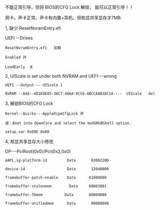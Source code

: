 
不能正常引导，但将 BIOS的CFG Lock 解锁， 就可以正常引导！！ 

网卡，声卡正常。声卡有内置+耳机。但核显共享显存才7MB.




1, 缺少 ResetNvramEntry.efi

UEFI --Drives

    ResetNvramEntry.efi   加载

    Enabled 开

    LoadEarly  关


2, UIScale is set under both NVRAM and UEFI---wrong

    UEFI --Output--- UIScale 1
    
    NVRAM --Add--4D1EDE05-38C7-4A6A-9CC6-4BCCA8B38C14----  UIScale   del

3, 解锁BIOS的CFG Lock

    Kernel--Quirks---AppleXcpmCfgLock 开

    或：Boot into OpenCore and select the modGRUBShell option.

    setup_var 0xD9E 0x00
    
4, 核显共享显存大小修改

DP---PciRoot(0x0)/Pci(0x2,0x0)

    AAPL,ig-platform-id      	Data 	   0300220D

    device-id         	        Data 	   12040000

    framebuffer-patch-enable 	Data   	  01000000

    framebuffer-stolenmem 	     Data 	  00003001

    framebuffer-fbmem  	       Data 	  00009000

    framebuffer-unifiedmem      Data       00000080 

    
